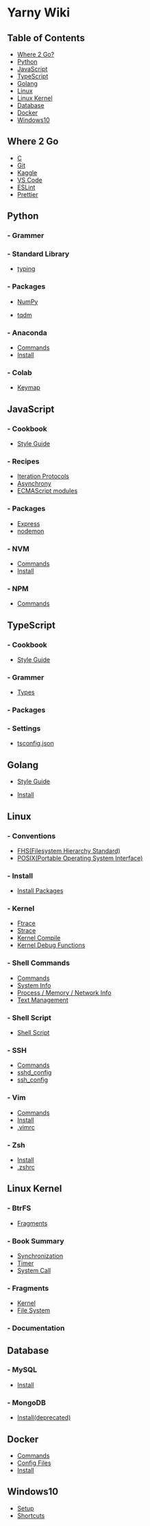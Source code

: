 Yarny Wiki
==========

Table of Contents
-----------------

- [Where 2 Go?](#where-2-go)
- [Python](#python)
- [JavaScript](#javascript)
- [TypeScript](#typescript)
- [Golang](#golang)
- [Linux](#linux)
- [Linux Kernel](#linux-kernel)
- [Database](#database)
- [Docker](#docker)
- [Windows10](#windows10)

Where 2 Go
----------

- [C](./where/c.md)
- [Git](./where/git.md)
- [Kaggle](./where/kaggle.md)
- [VS Code](./where/vscode.md)
- [ESLint](./where/eslint.md)
- [Prettier](./where/prettier.md)

Python
------

### - Grammer
<!-- - [Grammer](./python/recipes/grammer.md) -->
### - Standard Library
- [typing](./python/library/typing.md)
### - Packages
- [NumPy](./python/packages/numpy.md)
<!-- - [Pandas](./python/packages/pandas.md) -->
- [tqdm](./python/packages/tqdm.md)
### - Anaconda
- [Commands](./python/anaconda/commands.md)
- [Install](./python/anaconda/install.md)
### - Colab
- [Keymap](./python/colab/keymap.md)

JavaScript
----------

### - Cookbook
- [Style Guide](./javascript/cookbook/style_guide.md)
### - Recipes
- [Iteration Protocols](./javascript/recipes/iter_protocols.md)
- [Asynchrony](./javascript/recipes/asynchrony.md)
- [ECMAScript modules](./javascript/recipes/es_modules.md)
### - Packages
- [Express](./javascript/packages/express.md)
- [nodemon](./javascript/packages/nodemon.md)
### - NVM
- [Commands](./javascript/nvm/commands.md)
- [Install](./javascript/nvm/install.md)
### - NPM
- [Commands](./javascript/npm/commands.md)

TypeScript
----------

### - Cookbook
- [Style Guide](./typescript/cookbook/style_guide.md)
### - Grammer
- [Types](./typescript/grammer/types.md)
<!-- - [Else](./typescript/grammer/else.md) -->
### - Packages
<!-- - [NestJs](./typescript/packages/nestjs.md) -->
### - Settings
- [tsconfig.json](./typescript/settings/tsconfigjson.md)

Golang
------

- [Style Guide](./golang/style_guide.md)
<!-- - [Grammer](./golang/grammer.md) -->
- [Install](./golang/install.md)

Linux
-----

### - Conventions
- [FHS(Filesystem Hierarchy Standard)](./linux/conventions/fhs.md)
- [POSIX(Portable Operating System Interface)](./linux/conventions/posix.md)
### - Install
- [Install Packages](./linux/install/install_packages.md)
### - Kernel
- [Ftrace](./linux/kernel/ftrace.md)
- [Strace](./linux/kernel/strace.md)
- [Kernel Compile](./linux/kernel/compile.md)
- [Kernel Debug Functions](./linux/kernel/debug_funcs.md)
### - Shell Commands
- [Commands](./linux/shell_commands/commands.md)
- [System Info](./linux/shell_commands/system_info.md)
- [Process / Memory / Network Info](./linux/shell_commands/process_memory_network_info.md)
- [Text Management](./linux/shell_commands/text_management.md)
### - Shell Script
- [Shell Script](./linux/shell_script/shell_script.md)
### - SSH
- [Commands](./linux/ssh/commands.md)
- [sshd_config](./linux/ssh/sshd_config.md)
- [ssh_config](./linux/ssh/ssh_config.md)
### - Vim
- [Commands](./linux/vim/commands.md)
- [Install](./linux/vim/install.md)
- [.vimrc](https://github.com/ehsqjfwk99999/_yarny-archieve/blob/master/.ksy-settings/ksy-vimrc)
### - Zsh
- [Install](./linux/zsh/install.md)
- [.zshrc](https://github.com/ehsqjfwk99999/_yarny-archieve/blob/master/.ksy-settings/ksy-zshrc)

Linux Kernel
------------

### - BtrFS
- [Fragments](./linux_kernel/btrfs/fragments.md)
### - Book Summary
- [Synchronization](./linux_kernel/book_summary/sync.md)
- [Timer](./linux_kernel/book_summary/timer.md)
- [System Call](./linux_kernel/book_summary/syscall.md)
### - Fragments
- [Kernel](./linux_kernel/fragments/kernel.md)
- [File System](./linux_kernel/fragments/fs.md)
### - Documentation

Database
--------

### - MySQL
- [Install](./database/mysql/install.md)
### - MongoDB
- [Install(deprecated)](./database/mongodb/install.md)

Docker
------

- [Commands](./docker/commands.md)
- [Config Files](./docker/config_files.md)
- [Install](./docker/install.md)

Windows10
---------

- [Setup](./windows10/setup.md)
- [Shortcuts](./windows10/shortcuts.md)
